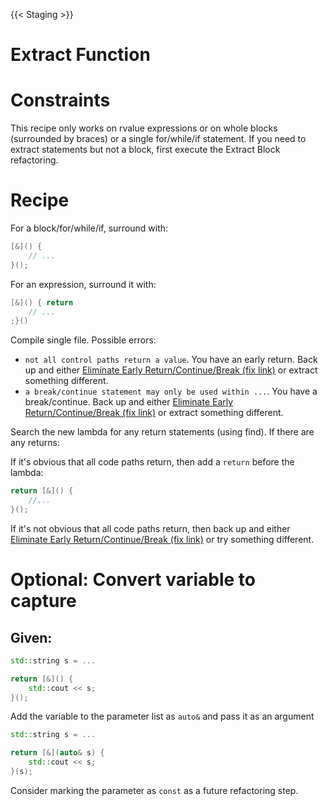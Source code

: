 {{< Staging >}}

# Extract Function

# Constraints

This recipe only works on rvalue expressions or on whole blocks (surrounded by braces) or a single for/while/if statement. If you need to extract statements but not a block, first execute the Extract Block refactoring.

# Recipe

For a block/for/while/if, surround with:
 
```cpp
[&]() {
    // ...
}();
```

For an expression, surround it with:

```cpp
[&]() { return
    // ...
;}()
```

Compile single file. Possible errors:

* `not all control paths return a value`. You have an early return. Back up and either [Eliminate Early Return/Continue/Break (fix link)](#) or extract something different.
* `a break/continue statement may only be used within ...`.  You have a break/continue. Back up and either [Eliminate Early Return/Continue/Break (fix link)](#) or extract something different. 

Search the new lambda for any return statements (using find). If there are any returns:

If it's obvious that all code paths return, then add a `return` before the lambda:

```cpp
return [&]() { 
    //...
}();
```

If it's not obvious that all code paths return, then back up and either [Eliminate Early Return/Continue/Break (fix link)](#) or try something different.

# Optional: Convert variable to capture

## Given:

```cpp
std::string s = ...

return [&]() { 
    std::cout << s;
}();
```

Add the variable to the parameter list as `auto&` and pass it as an argument

```cpp
std::string s = ...

return [&](auto& s) { 
    std::cout << s;
}(s);
```

Consider marking the parameter as `const` as a future refactoring step.
